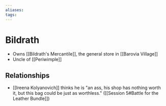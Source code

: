 ```yaml
---
aliases: 
tags: 
---
```


# Bildrath

- Owns [[Bildrath's Mercantile]], the general store in [[Barovia Village]]
- Uncle of [[Periwimple]]

## Relationships

- [[Ireena Kolyanovich]] thinks he is "an ass, his shop has nothing worth it, but this bag could be just as worthless." ([[Session 5#Battle for the Leather Bundle]])